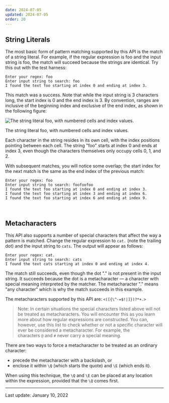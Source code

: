 ```yaml
---
date: 2024-07-05
updated: 2024-07-05
order: 20
---
```

## String Literals

The most basic form of pattern matching supported by this API is the match of a string literal. For example, if the regular expression is foo and the input string is foo, the match will succeed because the strings are identical. Try this out with the test harness:

```shell
Enter your regex: foo
Enter input string to search: foo
I found the text foo starting at index 0 and ending at index 3.
```

This match was a success. Note that while the input string is 3 characters long, the start index is 0 and the end index is 3. By convention, ranges are inclusive of the beginning index and exclusive of the end index, as shown in the following figure:

![The string literal foo, with numbered cells and index values.](https://dev.java/assets/images/regular-expressions/01_string-literals.png)

The string literal foo, with numbered cells and index values.

Each character in the string resides in its own cell, with the index positions pointing between each cell. The string "foo" starts at index 0 and ends at index 3, even though the characters themselves only occupy cells 0, 1, and 2.

With subsequent matches, you will notice some overlap; the start index for the next match is the same as the end index of the previous match:

```shell
Enter your regex: foo
Enter input string to search: foofoofoo
I found the text foo starting at index 0 and ending at index 3.
I found the text foo starting at index 3 and ending at index 6.
I found the text foo starting at index 6 and ending at index 9.
```

 

## Metacharacters

This API also supports a number of special characters that affect the way a pattern is matched. Change the regular expression to `cat.` (note the trailing dot) and the input string to `cats`. The output will appear as follows:

```shell
Enter your regex: cat.
Enter input string to search: cats
I found the text cats starting at index 0 and ending at index 4.
```

The match still succeeds, even though the dot "." is not present in the input string. It succeeds because the dot is a metacharacter — a character with special meaning interpreted by the matcher. The metacharacter "." means "any character" which is why the match succeeds in this example.

The metacharacters supported by this API are: `<([{\^-=$!|]})?*+.>`

> Note: In certain situations the special characters listed above will not be treated as metacharacters. You will encounter this as you learn more about how regular expressions are constructed. You can, however, use this list to check whether or not a specific character will ever be considered a metacharacter. For example, the characters `@` and `#` never carry a special meaning.

There are two ways to force a metacharacter to be treated as an ordinary character:

- precede the metacharacter with a backslash, or
- enclose it within `\Q` (which starts the quote) and `\E` (which ends it).

When using this technique, the `\Q` and `\E` can be placed at any location within the expression, provided that the `\Q` comes first.

---
Last update: January 10, 2022